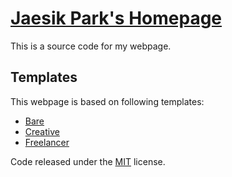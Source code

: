 # [Jaesik Park's Homepage](http://jaesik.info/)

This is a source code for my webpage.

## Templates

This webpage is based on following templates:
* [Bare](http://startbootstrap.com/template-overviews/bare/)
* [Creative](http://startbootstrap.com/template-overviews/creative)
* [Freelancer](https://startbootstrap.com/template-overviews/freelancer/)

Code released under the [MIT](https://github.com/BlackrockDigital/startbootstrap-bare/blob/gh-pages/LICENSE) license.
